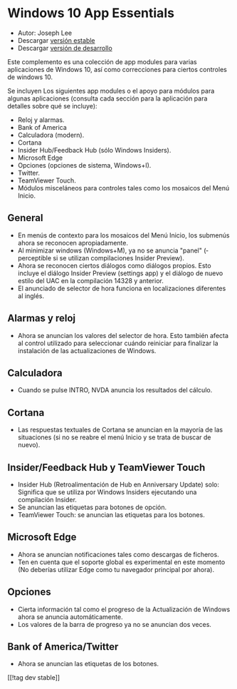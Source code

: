 # Windows 10 App Essentials #

* Autor: Joseph Lee
* Descargar [versión estable][1]
* Descargar [versión de desarrollo][2]

Este complemento es una colección de app modules para varias aplicaciones de
Windows 10, así como correcciones para ciertos controles de windows 10.

Se incluyen Los siguientes app modules o el apoyo para módulos para algunas
aplicaciones (consulta cada sección para la aplicación para detalles sobre
qué se incluye):

* Reloj y alarmas.
* Bank of America
* Calculadora (modern).
* Cortana
* Insider Hub/Feedback Hub (sólo Windows Insiders).
* Microsoft Edge
* Opciones (opciones de sistema, Windows+I).
* Twitter.
* TeamViewer Touch.
* Módulos misceláneos para controles tales como los mosaicos del Menú
  Inicio.

## General

* En menús de contexto para los mosaicos del Menú Inicio, los submenús ahora
  se reconocen apropiadamente.
* Al minimizar windows (Windows+M), ya no se anuncia "panel" ­(­perceptible
  si se utilizan compilaciones Insider Preview).
* Ahora se reconocen ciertos diálogos como diálogos propios. Esto incluye el
  diálogo Insider Preview (settings app) y el diálogo de nuevo estilo del
  UAC en la compilación 14328 y anterior.
* El anunciado de selector de hora funciona en localizaciones diferentes al
  inglés.

## Alarmas y reloj

* Ahora se anuncian los valores del selector de hora. Esto también afecta al
  control utilizado para seleccionar cuándo reiniciar para finalizar la
  instalación de las actualizaciones de Windows.

## Calculadora

* Cuando se pulse INTRO, NVDA anuncia los resultados del cálculo.

## Cortana

* Las respuestas textuales de Cortana se anuncian en la mayoría de las
  situaciones (si no se reabre el menú Inicio y  se trata de buscar de
  nuevo).

## Insider/Feedback Hub y TeamViewer Touch

* Insider Hub (Retroalimentación de Hub en Anniversary Update) solo:
  Significa que se utiliza por Windows Insiders ejecutando una compilación
  Insider.
* Se anuncian las etiquetas para botones de opción.
* TeamViewer Touch: se anuncian las etiquetas para los botones.

## Microsoft Edge

* Ahora se anuncian notificaciones tales como descargas de ficheros.
* Ten en cuenta que el soporte global es experimental en este momento (No
  deberías utilizar Edge como tu navegador principal por ahora).

## Opciones

* Cierta información tal como el progreso de la Actualización de Windows
  ahora se anuncia automáticamente.
* Los valores de la barra de progreso ya no se anuncian dos veces.

## Bank of America/Twitter

* Ahora se anuncian las etiquetas de los botones.

[[!tag dev stable]]

[1]: http://addons.nvda-project.org/files/get.php?file=w10

[2]: http://addons.nvda-project.org/files/get.php?file=w10-dev
